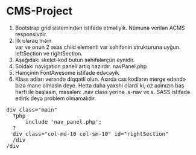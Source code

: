 # CMS-Project

<ol>
	<li>Bootstrap grid sistemindən istifadə etməliyik. Nümunə verilən ACMS responsivdir.</li>
	<li>İlk olaraq main <div> var ve onun 2 əsas child elementi var səhifənin strukturuna uyğun. leftSection ve rightSection.</li>
	<li>Aşağıdakı skelet-kod butun səhifələrçün eynidir.</li>
	<li>Soldakı navigation paneli artiq hazırdır. navPanel.php </li>
	<li>Həmçinin FontAwesome istifade edəcəyik</li>
	<li>Klass adları verəndə diqqətli olun. Axırda css kodların merge edəndə bizə mane olmasin deye. Hetta daha yaxshi olardi ki, oz adınızın baş hərfi ile başlasın, məsələn: .nav class yerinə .s-nav ve s. SASS istifadə edirik deyə problem olmamalıdır.</li>
</ol>
<pre>
div class="main"
  ?php 
      include 'nav_panel.php';
  ?
  div class="col-md-10 col-sm-10" id="rightSection"
  /div
/div
</pre>
